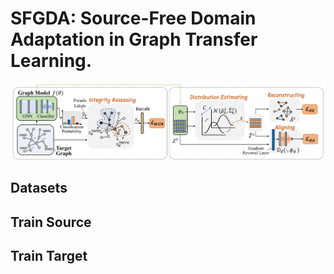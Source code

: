 # SFGDA: Source-Free Domain Adaptation in Graph Transfer Learning.

![Image text](https://github.com/joe817/SFGDA/blob/main/framework.png)

## Datasets


## Train Source


## Train Target


